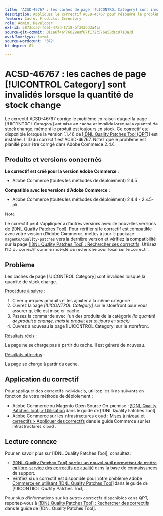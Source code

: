 ```yaml
---
title: 'ACSD-46767 : les caches de page [!UICONTROL Category] sont invalidés lorsque la quantité de stock change'
description: Appliquez le correctif ACSD-46767 pour résoudre le problème d’Adobe Commerce en raison duquel la page [!UICONTROL Category] est mise en cache et invalide lorsque la quantité de stock change, même si le produit est toujours en stock.
feature: Cache, Products, Inventory
role: Admin, Developer
exl-id: 5872dca7-fdef-47ad-8718-bf343cd3a42a
source-git-commit: 011a6f46f76029eaf67f172b576e58dac9710a3d
workflow-type: tm+mt
source-wordcount: '372'
ht-degree: 0%

---
```


# ACSD-46767 : les caches de page [!UICONTROL Category] sont invalidés lorsque la quantité de stock change

Le correctif ACSD-46767 corrige le problème en raison duquel la page [!UICONTROL Category] est mise en cache et invalide lorsque la quantité de stock change, même si le produit est toujours en stock. Ce correctif est disponible lorsque la version 1.1.46 de [[!DNL Quality Patches Tool (QPT)]](https://experienceleague.adobe.com/fr/docs/commerce-operations/tools/quality-patches-tool/quality-patches-tool-to-self-serve-quality-patches) est installée. L’ID du correctif est ACSD-46767. Notez que le problème est planifié pour être corrigé dans Adobe Commerce 2.4.6.

## Produits et versions concernés

**Le correctif est créé pour la version Adobe Commerce :**

* Adobe Commerce (toutes les méthodes de déploiement) 2.4.5

**Compatible avec les versions d’Adobe Commerce :**

* Adobe Commerce (toutes les méthodes de déploiement) 2.4.4 - 2.4.5-p5

>[!NOTE]
>
>Le correctif peut s’appliquer à d’autres versions avec de nouvelles versions de [!DNL Quality Patches Tool]. Pour vérifier si le correctif est compatible avec votre version d’Adobe Commerce, mettez à jour le package `magento/quality-patches` vers la dernière version et vérifiez la compatibilité sur la page [[!DNL Quality Patches Tool] : Rechercher des correctifs](https://experienceleague.adobe.com/tools/commerce-quality-patches/index.html?lang=fr). Utilisez l’ID du correctif comme mot-clé de recherche pour localiser le correctif.

## Problème

Les caches de page [!UICONTROL Category] sont invalidés lorsque la quantité de stock change.

<u>Procédure à suivre </u> :

1. Créer quelques produits et les ajouter à la même catégorie.
1. Ouvrez la page *[!UICONTROL Category]* sur le storefront pour vous assurer qu’elle est mise en cache.
1. Passez la commande avec l&#39;un des produits de la catégorie *(la quantité de produit a changé, mais le produit est toujours en stock)*.
1. Ouvrez à nouveau la page [!UICONTROL Category] sur le storefront.

<u>Résultats réels</u> :

La page ne se charge pas à partir du cache. Il est généré de nouveau.

<u>Résultats attendus</u> :

La page se charge à partir du cache.

## Application du correctif

Pour appliquer des correctifs individuels, utilisez les liens suivants en fonction de votre méthode de déploiement :

* Adobe Commerce ou Magento Open Source On-premise : [[!DNL Quality Patches Tool] > Utilisation](/help/tools/quality-patches-tool/usage.md) dans le guide de [!DNL Quality Patches Tool].
* Adobe Commerce sur les infrastructures cloud : [Mises à niveau et correctifs > Appliquer des correctifs](https://experienceleague.adobe.com/docs/commerce-cloud-service/user-guide/develop/upgrade/apply-patches.html?lang=fr) dans le guide Commerce sur les infrastructures cloud .

## Lecture connexe

Pour en savoir plus sur [!DNL Quality Patches Tool], consultez :

* [[!DNL Quality Patches Tool] sortie : un nouvel outil permettant de mettre en libre-service des correctifs de qualité](https://experienceleague.adobe.com/fr/docs/commerce-operations/tools/quality-patches-tool/quality-patches-tool-to-self-serve-quality-patches) dans la base de connaissances du support.
* [Vérifiez si un correctif est disponible pour votre problème Adobe Commerce en utilisant [!DNL Quality Patches Tool]](/help/tools/quality-patches-tool/patches-available-in-qpt/check-patch-for-magento-issue-with-magento-quality-patches.md) dans le guide de [!UICONTROL Quality Patches Tool].


Pour plus d’informations sur les autres correctifs disponibles dans QPT, reportez-vous à [[!DNL Quality Patches Tool] : Rechercher des correctifs](https://experienceleague.adobe.com/tools/commerce-quality-patches/index.html?lang=fr) dans le guide de [!DNL Quality Patches Tool].
